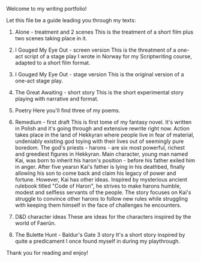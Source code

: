 Welcome to my writing portfolio!

Let this file be a guide leading you through my texts:

1. Alone - treatment and 2 scenes
This is the treatment of a short film plus two scenes taking place in it.

2. I Gouged My Eye Out - screen version
This is the threatment of a one-act script of a stage play I wrote in Norway for my Scriptwriting course, adapted to a short film format.

3. I Gouged My Eye Out - stage version
This is the original version of a one-act stage play.

4. The Great Awaiting - short story
This is the short experimental story playing with narrative and format.

5. Poetry
Here you'll find three of my poems.

6. Remedium - first draft
This is first tome of my fantasy novel. It's written in Polish and it's going through and extensive rewrite right now.
Action takes place in the land of Hekkyran where people live in fear of material, undeniably existing god toying with their lives out of seemingly pure boredom.
The god's priests - harons - are six most powerful, richest and greediest figures in Hekkyran. Main character, young man named Kai, was born to inherit his haron's position - before his father exiled him in anger.
After five yearsn Kai's father is lying in his deathbed, finally allowing his son to come back and claim his legacy of power and fortune.
However, Kai has other ideas. Inspired by mysterious ancient rulebook titled "Code of Haron", he strives to make harons humble, modest and selfless servants of the people.
The story focuses on Kai's struggle to convince other harons to follow new rules while struggling with keeping them himself in the face of challenges he encounters.

7. D&D character ideas
These are ideas for the characters inspired by the world of Faerûn.

8. The Bulette Hunt - Baldur's Gate 3 story
It's a short story inspired by quite a predicament I once found myself in during my playthrough.

Thank you for reading and enjoy!
